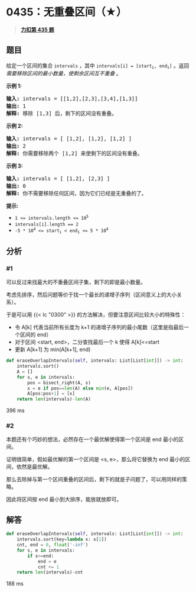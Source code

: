 # 0435：无重叠区间（★）


> <u>**[力扣第 435 题](https://leetcode.cn/problems/non-overlapping-intervals/)**</u>

## 题目

<p>给定一个区间的集合 <code>intervals</code> ，其中 <code>intervals[i] = [start<sub>i</sub>, end<sub>i</sub>]</code> 。返回 <em>需要移除区间的最小数量，使剩余区间互不重叠 </em>。</p>



<p><strong>示例 1:</strong></p>

<pre>
<strong>输入:</strong> intervals = [[1,2],[2,3],[3,4],[1,3]]
<strong>输出:</strong> 1
<strong>解释:</strong> 移除 [1,3] 后，剩下的区间没有重叠。
</pre>

<p><strong>示例 2:</strong></p>

<pre>
<strong>输入:</strong> intervals = [ [1,2], [1,2], [1,2] ]
<strong>输出:</strong> 2
<strong>解释:</strong> 你需要移除两个 [1,2] 来使剩下的区间没有重叠。
</pre>

<p><strong>示例 3:</strong></p>

<pre>
<strong>输入:</strong> intervals = [ [1,2], [2,3] ]
<strong>输出:</strong> 0
<strong>解释:</strong> 你不需要移除任何区间，因为它们已经是无重叠的了。
</pre>



<p><strong>提示:</strong></p>

<ul>
<li><code>1 &lt;= intervals.length &lt;= 10<sup>5</sup></code></li>
<li><code>intervals[i].length == 2</code></li>
<li><code>-5 * 10<sup>4</sup> &lt;= start<sub>i</sub> &lt; end<sub>i</sub> &lt;= 5 * 10<sup>4</sup></code></li>
</ul>


## 分析

### #1

可以反过来找最大的不重叠区间子集，剩下的即是最小数量。

考虑先排序，然后问题等价于找一个最长的递增子序列（区间意义上的大小关系）。

于是可以用 {{< lc "0300" >}} 的方法解决，但要注意区间比较大小的特殊性：
- 令 A[k] 代表当前所有长度为 k+1 的递增子序列的最小尾数（这里是指最后一个区间的 end）
- 对于区间 <start, end>，二分查找最后一个 k 使得 A[k]<=start
- 更新 A[k+1] 为 min(A[k+1], end)

```python
def eraseOverlapIntervals(self, intervals: List[List[int]]) -> int:
    intervals.sort()
    A = []
    for s, e in intervals:
        pos = bisect_right(A, s)
        x = e if pos==len(A) else min(e, A[pos])
        A[pos:pos+1] = [x]
    return len(intervals)-len(A)
```
396 ms

### #2

本题还有个巧妙的想法，必然存在一个最优解使得第一个区间是 end 最小的区间。

证明很简单，假如最优解的第一个区间是 <s, e>，那么将它替换为 end 最小的区间，依然是最优解。

那么去除掉与第一个区间重叠的区间后，剩下的就是子问题了，可以用同样的策略。

因此将区间按 end 最小到大排序，能放就放即可。

## 解答

```python
def eraseOverlapIntervals(self, intervals: List[List[int]]) -> int:
    intervals.sort(key=lambda x: x[1])
    cnt, end = 0, float('-inf')
    for s, e in intervals:
        if s>=end:
            end = e
            cnt += 1
    return len(intervals)-cnt
```
188 ms

